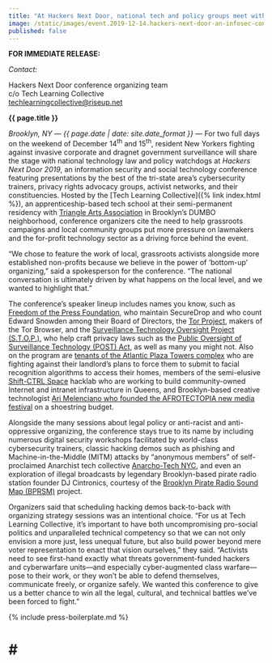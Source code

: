 ```yaml
---
title: "At Hackers Next Door, national tech and policy groups meet with local privacy activists and cybersecurity experts"
image: /static/images/event.2019-12-14.hackers-next-door-an-infosec-conference.rectangle.png
published: false
---
```


**FOR IMMEDIATE RELEASE:**

*Contact:*

Hackers Next Door conference organizing team  
c/o Tech Learning Collective  
techlearningcollective@riseup.net

**{{ page.title }}**

*Brooklyn, NY &mdash; {{ page.date | date: site.date_format }}* &mdash; For two full days on the weekend of December 14<sup>th</sup> and 15<sup>th</sup>, resident New Yorkers fighting against invasive corporate and dragnet government surveillance will share the stage with national technology law and policy watchdogs at *Hackers Next Door 2019*, an information security and social technology conference featuring presentations by the best of the tri-state area&rsquo;s cybersecurity trainers, privacy rights advocacy groups, activist networks, and their constituencies. Hosted by the [Tech Learning Collective]({% link index.html %}), an apprenticeship-based tech school at their semi-permanent residency with [Triangle Arts Association](https://hnd.techlearningcollective.com/sponsors/#triangle-arts-association) in Brooklyn&rsquo;s DUMBO neighborhood, conference organizers cite the need to help grassroots campaigns and local community groups put more pressure on lawmakers and the for-profit technology sector as a driving force behind the event.

&ldquo;We chose to feature the work of local, grassroots activists alongside more established non-profits because we believe in the power of &lsquo;bottom-up&rsquo; organizing,&rdquo; said a spokesperson for the conference. &ldquo;The national conversation is ultimately driven by what happens on the local level, and we wanted to highlight that.&rdquo;

The conference&rsquo;s speaker lineup includes names you know, such as [Freedom of the Press Foundation](https://hnd.techlearningcollective.com/speakers/#freedom-of-the-press-foundation-fpf), who maintain SecureDrop and who count Edward Snowden among their Board of Directors, the [Tor Project](https://hnd.techlearningcollective.com/speakers/#tor-project), makers of the Tor Browser, and the [Surveillance Technology Oversight Project (S.T.O.P.)](https://hnd.techlearningcollective.com/speakers/#surveillance-technology-oversight-project-stop), who help craft privacy laws such as the [Public Oversight of Surveillance Technology (POST) Act](https://www.stopspying.org/post-act), as well as many you might not. Also on the program are [tenants of the Atlantic Plaza Towers complex](https://hnd.techlearningcollective.com/speakers/#brooklyn-legal-services-tenants-rights-coalition-bls-lsnyc) who are fighting against their landlord&rsquo;s plans to force them to submit to facial recognition algorithms to access their homes, members of the semi-elusive [Shift-CTRL Space](https://hnd.techlearningcollective.com/speakers/#shift-ctrl-space) hacklab who are working to build community-owned Internet and intranet infrastructure in Queens, and Brooklyn-based creative technologist [Ari Melenciano who founded the AFROTECTOPIA new media festival](https://hnd.techlearningcollective.com/speakers/#afrotectopia) on a shoestring budget.

Alongside the many sessions about legal policy or anti-racist and anti-oppressive organizing, the conference stays true to its name by including numerous digital security workshops facilitated by world-class cybersecurity trainers, classic hacking demos such as phishing and Machine-in-the-Middle (MITM) attacks by &ldquo;anonymous members&rdquo; of self-proclaimed Anarchist tech collective [Anarcho-Tech NYC](https://hnd.techlearningcollective.com/speakers/#anarcho-tech-nyc), and even an exploration of illegal broadcasts by legendary Brooklyn-based pirate radio station founder DJ Cintronics, courtesy of the [Brooklyn Pirate Radio Sound Map (BPRSM)](https://hnd.techlearningcollective.com/speakers/#brooklyn-pirate-radio-sound-map-bprsm) project.

Organizers said that scheduling hacking demos back-to-back with organizing strategy sessions was an intentional choice. &ldquo;For us at Tech Learning Collective, it&rsquo;s important to have both uncompromising pro-social politics and unparalleled technical competency so that we can not only envision a more just, less unequal future, but also build power beyond mere voter representation to enact that vision ourselves,&rdquo; they said. &ldquo;Activists need to see first-hand exactly what threats government-funded hackers and cyberwarfare units&mdash;and especially cyber-augmented class warfare&mdash;pose to their work, or they won&rsquo;t be able to defend themselves, communicate freely, or organize safely. We wanted this conference to give us a better chance to win all the legal, cultural, and technical battles we&rsquo;ve been forced to fight.&rdquo;

{% include press-boilerplate.md %}

 # # #
